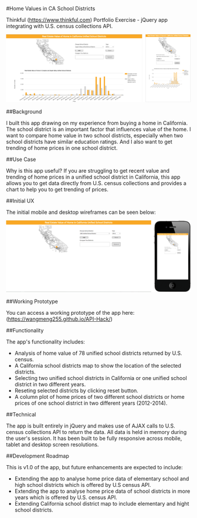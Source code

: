 #Home Values in CA School Districts

Thinkful (https://www.thinkful.com) Portfolio Exercise - jQuery app integrating with U.S. census collections API.

![Screenshot](https://github.com/wangmeng255/API-Hack/blob/gh-pages/img/CA-home-value.png "Screenshot")

##Background

I built this app drawing on my experience from buying a home in California. The school district is an important factor that influences value of the home. I want to compare home value in two school districts, especially when two school districts have similar education ratings. And I also want to get trending of home prices in one school district.

##Use Case

Why is this app useful? If you are struggling to get recent value and trending of home prices in a unified school district in California, this app allows you to get data directly from U.S. census collections and provides a chart to help you to get trending of prices.

##Initial UX

The initial mobile and desktop wireframes can be seen below:

![Initial Wireframes](https://github.com/wangmeng255/API-Hack/blob/gh-pages/img/CA-home-value-init.png "Initial Wireframes")

##Working Prototype

You can access a working prototype of the app here: (https://wangmeng255.github.io/API-Hack/)

##Functionality

The app's functionality includes:

* Analysis of home value of 78 unified school districts returned by U.S. census.
* A California school districts map to show the location of the selected districts.
* Selecting two unified school districts in California or one unified school district in two different years.
* Reseting selected districts by clicking reset button.
* A column plot of home prices of two different school districts or home prices of one school district in two different years (2012-2014).

##Technical

The app is built entirely in jQuery and makes use of AJAX calls to U.S. census collections API to return the data. All data is held in memory during the user's session. It has been built to be fully responsive across mobile, tablet and desktop screen resolutions.

##Development Roadmap

This is v1.0 of the app, but future enhancements are expected to include:

* Extending the app to analyse home price data of elementary school and high school districts which is offered by U.S census API.
* Extending the app to analyse home price data of school districts in more years which is offered by U.S. census API.
* Extending California school district map to include elementary and hight school districts.